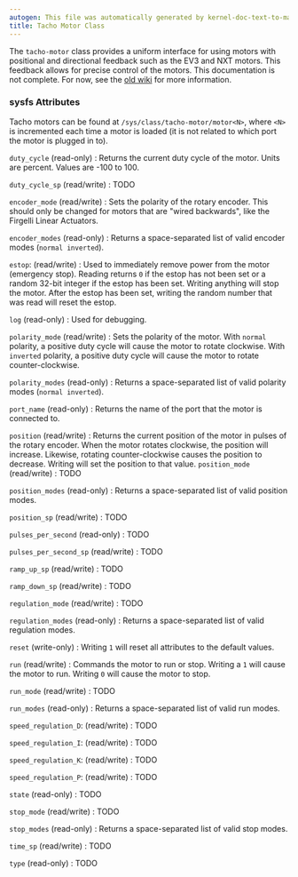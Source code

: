 ```yaml
---
autogen: This file was automatically generated by kernel-doc-text-to-markdown.py
title: Tacho Motor Class
---
```


The `tacho-motor` class provides a uniform interface for using motors with
positional and directional feedback such as the EV3 and NXT motors. This
feedback allows for precise control of the motors. This documentation is not
complete. For now, see the [old wiki] for more information.

### sysfs Attributes

Tacho motors can be found at `/sys/class/tacho-motor/motor<N>`, where `<N>`
is incremented each time a motor is loaded (it is not related to which port
the motor is plugged in to).

`duty_cycle` (read-only)
: Returns the current duty cycle of the motor. Units are percent. Values
are -100 to 100.

`duty_cycle_sp` (read/write)
: TODO

`encoder_mode` (read/write)
: Sets the polarity of the rotary encoder. This should only be changed for
motors that are "wired backwards", like the Firgelli Linear Actuators.

`encoder_modes` (read-only)
: Returns a space-separated list of valid encoder modes (`normal inverted`).

`estop`: (read/write)
: Used to immediately remove power from the motor (emergency stop). Reading
returns `0` if the estop has not been set or a random 32-bit integer if the
estop has been set. Writing anything will stop the motor. After the estop
has been set, writing the random number that was read will reset the estop.

`log` (read-only)
: Used for debugging.

`polarity_mode` (read/write)
: Sets the polarity of the motor. With `normal` polarity, a positive duty
cycle will cause the motor to rotate clockwise. With `inverted` polarity,
a positive duty cycle will cause the motor to rotate counter-clockwise.

`polarity_modes` (read-only)
: Returns a space-separated list of valid polarity modes (`normal inverted`).

`port_name` (read-only)
: Returns the name of the port that the motor is connected to.

`position` (read/write)
: Returns the current position of the motor in pulses of the rotary
encoder. When the motor rotates clockwise, the position will increase.
Likewise, rotating counter-clockwise causes the position to decrease.
Writing will set the position to that value.
`position_mode` (read/write)
: TODO

`position_modes` (read-only)
: Returns a space-separated list of valid position modes.

`position_sp` (read/write)
: TODO

`pulses_per_second` (read-only)
: TODO

`pulses_per_second_sp` (read/write)
: TODO

`ramp_up_sp` (read/write)
: TODO

`ramp_down_sp` (read/write)
: TODO

`regulation_mode` (read/write)
: TODO

`regulation_modes` (read-only)
: Returns a space-separated list of valid regulation modes.

`reset` (write-only)
: Writing `1` will reset all attributes to the default values.

`run` (read/write)
: Commands the motor to run or stop. Writing a `1` will cause the motor to
run. Writing `0` will cause the motor to stop.

`run_mode` (read/write)
: TODO

`run_modes` (read-only)
: Returns a space-separated list of valid run modes.

`speed_regulation_D`: (read/write)
: TODO

`speed_regulation_I`: (read/write)
: TODO

`speed_regulation_K`: (read/write)
: TODO

`speed_regulation_P`: (read/write)
: TODO

`state` (read-only)
: TODO

`stop_mode` (read/write)
: TODO

`stop_modes` (read-only)
: Returns a space-separated list of valid stop modes.

`time_sp` (read/write)
: TODO

`type` (read-only)
: TODO

[old wiki]: https://github.com/ev3dev/ev3dev/wiki/Using-Motors
